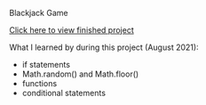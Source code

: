 Blackjack Game

[Click here to view finished project](https://criminy-git.github.io/blackjack_game/)

What I learned by during this project (August 2021):
- if statements 
- Math.random() and Math.floor()
- functions
- conditional statements

